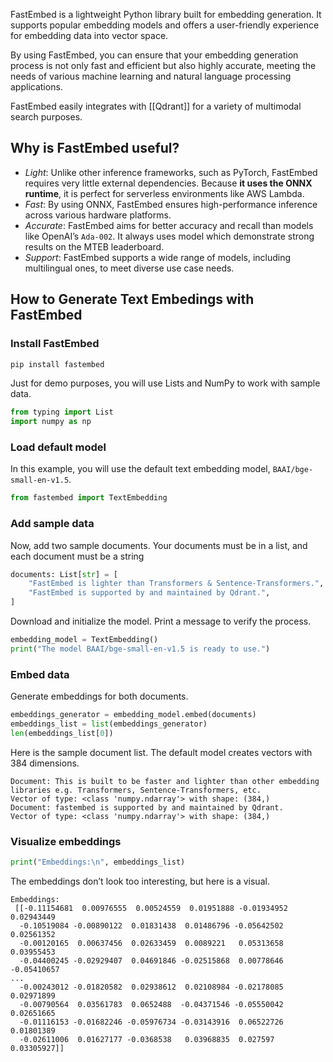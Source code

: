 FastEmbed is a lightweight Python library built for embedding generation. It supports popular embedding models and offers a user-friendly experience for embedding data into vector space.

By using FastEmbed, you can ensure that your embedding generation process is not only fast and efficient but also highly accurate, meeting the needs of various machine learning and natural language processing applications.

FastEmbed easily integrates with [[Qdrant]] for a variety of multimodal search purposes.

## Why is FastEmbed useful?

- _Light_: Unlike other inference frameworks, such as PyTorch, FastEmbed requires very little external dependencies. Because **it uses the ONNX runtime**, it is perfect for serverless environments like AWS Lambda.
- _Fast_: By using ONNX, FastEmbed ensures high-performance inference across various hardware platforms.
- _Accurate_: FastEmbed aims for better accuracy and recall than models like OpenAI’s `Ada-002`. It always uses model which demonstrate strong results on the MTEB leaderboard.
- _Support_: FastEmbed supports a wide range of models, including multilingual ones, to meet diverse use case needs.

## How to Generate Text Embedings with FastEmbed

### Install FastEmbed

```bash
pip install fastembed
```

Just for demo purposes, you will use Lists and NumPy to work with sample data.

```python
from typing import List
import numpy as np
```

### Load default model

In this example, you will use the default text embedding model, `BAAI/bge-small-en-v1.5`.

```python
from fastembed import TextEmbedding
```

### Add sample data

Now, add two sample documents. Your documents must be in a list, and each document must be a string

```python
documents: List[str] = [
    "FastEmbed is lighter than Transformers & Sentence-Transformers.",
    "FastEmbed is supported by and maintained by Qdrant.",
]
```

Download and initialize the model. Print a message to verify the process.

```python
embedding_model = TextEmbedding()
print("The model BAAI/bge-small-en-v1.5 is ready to use.")
```

### Embed data

Generate embeddings for both documents.

```python
embeddings_generator = embedding_model.embed(documents)
embeddings_list = list(embeddings_generator)
len(embeddings_list[0])
```

Here is the sample document list. The default model creates vectors with 384 dimensions.

```text
Document: This is built to be faster and lighter than other embedding libraries e.g. Transformers, Sentence-Transformers, etc.
Vector of type: <class 'numpy.ndarray'> with shape: (384,)
Document: fastembed is supported by and maintained by Qdrant.
Vector of type: <class 'numpy.ndarray'> with shape: (384,)
```

### Visualize embeddings

```python
print("Embeddings:\n", embeddings_list)
```

The embeddings don’t look too interesting, but here is a visual.

```text
Embeddings:
 [[-0.11154681  0.00976555  0.00524559  0.01951888 -0.01934952  0.02943449
  -0.10519084 -0.00890122  0.01831438  0.01486796 -0.05642502  0.02561352
  -0.00120165  0.00637456  0.02633459  0.0089221   0.05313658  0.03955453
  -0.04400245 -0.02929407  0.04691846 -0.02515868  0.00778646 -0.05410657
...
  -0.00243012 -0.01820582  0.02938612  0.02108984 -0.02178085  0.02971899
  -0.00790564  0.03561783  0.0652488  -0.04371546 -0.05550042  0.02651665
  -0.01116153 -0.01682246 -0.05976734 -0.03143916  0.06522726  0.01801389
  -0.02611006  0.01627177 -0.0368538   0.03968835  0.027597    0.03305927]]
```
